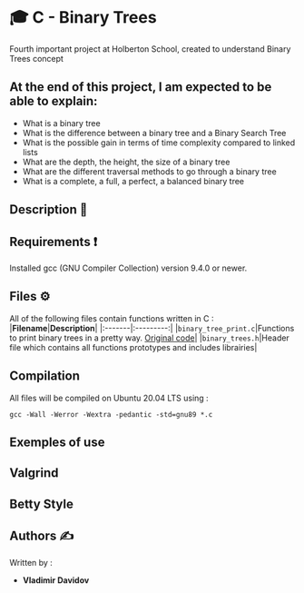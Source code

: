 # 🎓 C - Binary Trees
Fourth important project at Holberton School, created to understand Binary Trees concept

## At the end of this project, I am expected to be able to explain:
- What is a binary tree
- What is the difference between a binary tree and a Binary Search Tree
- What is the possible gain in terms of time complexity compared to linked lists
- What are the depth, the height, the size of a binary tree
- What are the different traversal methods to go through a binary tree
- What is a complete, a full, a perfect, a balanced binary tree

## Description :scroll:

## Requirements :exclamation:
Installed gcc (GNU Compiler Collection) version 9.4.0 or newer.

## Files :gear:
All of the following files contain functions written in C :
|**Filename**|**Description**|
|:-------|:---------:|
|`binary_tree_print.c`|Functions to print binary trees in a pretty way. [Original code](http://stackoverflow.com/a/13755911/5184480)|
|`binary_trees.h`|Header file which contains all functions prototypes and includes librairies|

## Compilation
All files will be compiled on Ubuntu 20.04 LTS using :
```
gcc -Wall -Werror -Wextra -pedantic -std=gnu89 *.c
```

## Exemples of use

## Valgrind

## Betty Style

## Authors :writing_hand:
Written by :
* **Vladimir Davidov**
